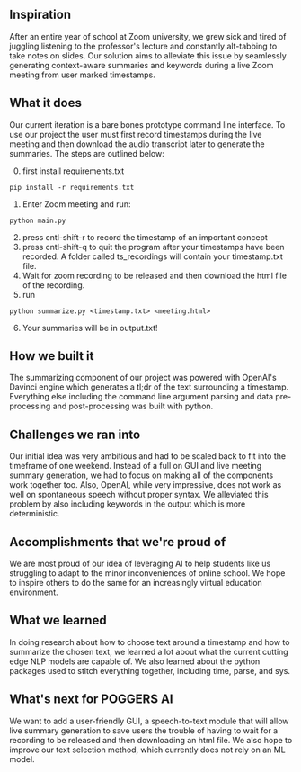 ## Inspiration
After an entire year of school at Zoom university, we grew sick and tired of juggling listening to the professor's lecture and constantly
alt-tabbing to take notes on slides. Our solution aims to alleviate this issue by seamlessly generating context-aware summaries and keywords
during a live Zoom meeting from user marked timestamps. 

## What it does
Our current iteration is a bare bones prototype command line interface. To use our project the user must first record timestamps during the 
live meeting and then download the audio transcript later to generate the summaries. The steps are outlined below:

0. first install requirements.txt
```
pip install -r requirements.txt
```
1. Enter Zoom meeting and run:
```
python main.py
```
2. press cntl-shift-r to record the timestamp of an important concept
3. press cntl-shift-q to quit the program after your timestamps have been recorded. A folder called ts_recordings will contain your timestamp.txt 
file.
4. Wait for zoom recording to be released and then download the html file of the recording.
5. run
```
python summarize.py <timestamp.txt> <meeting.html>
```
6. Your summaries will be in output.txt!

## How we built it
The summarizing component of our project was powered with OpenAI's Davinci engine which generates a tl;dr of the text surrounding a timestamp.
Everything else including the command line argument parsing and data pre-processing and post-processing was built with python. 

## Challenges we ran into
Our initial idea was very ambitious and had to be scaled back to fit into the timeframe of one weekend. Instead of a full on GUI and live meeting
summary generation, we had to focus on making all of the components work together too. Also, OpenAI, while very impressive, does not work as well on spontaneous speech without proper syntax. We alleviated this problem by also including keywords in the output which is more deterministic.

## Accomplishments that we're proud of
We are most proud of our idea of leveraging AI to help students like us struggling to adapt to the minor inconveniences of online school. We hope to inspire others to do the same for an increasingly virtual education environment. 

## What we learned
In doing research about how to choose text around a timestamp and how to summarize the chosen text, we learned a lot about what the current cutting edge NLP models are capable of. We also learned about the python packages used to stitch everything together, including time, parse, and sys.

## What's next for POGGERS AI
We want to add a user-friendly GUI, a speech-to-text module that will allow live summary generation to save users the trouble of having to wait for a recording to be released and then downloading an html file. We also hope to improve our text selection method, which currently does not rely on an ML model.
